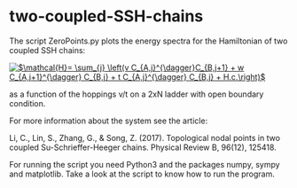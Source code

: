 # two-coupled-SSH-chains
The script ZeroPoints.py plots the energy spectra for the Hamiltonian of two coupled SSH chains:

<a href="https://www.codecogs.com/eqnedit.php?latex=$\mathcal{H}=&space;\sum_{j}&space;\left(v&space;C_{A,j}^{\dagger}C_{B,j&plus;1}&space;&plus;&space;w&space;C_{A,j&plus;1}^{\dagger}&space;C_{B,j}&space;&plus;&space;t&space;C_{A,j}^{\dagger}&space;C_{B,j}&space;&plus;&space;H.c.\right)$" target="_blank"><img src="https://latex.codecogs.com/svg.latex?$\mathcal{H}=&space;\sum_{j}&space;\left(v&space;C_{A,j}^{\dagger}C_{B,j&plus;1}&space;&plus;&space;w&space;C_{A,j&plus;1}^{\dagger}&space;C_{B,j}&space;&plus;&space;t&space;C_{A,j}^{\dagger}&space;C_{B,j}&space;&plus;&space;H.c.\right)$" title="$\mathcal{H}= \sum_{j} \left(v C_{A,j}^{\dagger}C_{B,j+1} + w C_{A,j+1}^{\dagger} C_{B,j} + t C_{A,j}^{\dagger} C_{B,j} + H.c.\right)$" /></a>

as a function of the hoppings v/t on a 2xN ladder with open boundary condition.

For more information about the system see the article:

Li, C., Lin, S., Zhang, G., & Song, Z. (2017). Topological nodal points in two coupled Su-Schrieffer-Heeger chains. Physical Review B, 96(12), 125418.

For running the script you need Python3 and the packages numpy, sympy and matplotlib. Take a look at the script to know how to run the program. 



